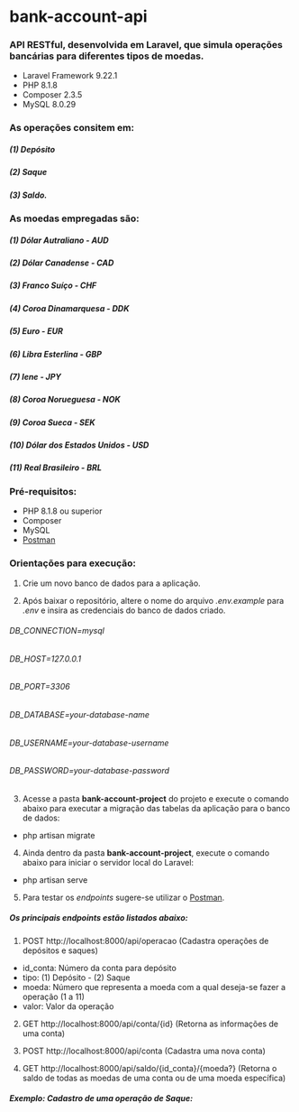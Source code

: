 # bank-account-api

### API RESTful, desenvolvida em Laravel, que simula operações bancárias para diferentes tipos de moedas. 

- Laravel Framework 9.22.1
- PHP 8.1.8
- Composer 2.3.5
- MySQL 8.0.29

### **As operações consitem em**:
##### (1) Depósito
##### (2) Saque 
##### (3) Saldo.

### **As moedas empregadas são**:
##### (1) Dólar Autraliano - AUD
##### (2) Dólar Canadense - CAD
##### (3) Franco Suíço - CHF
##### (4) Coroa Dinamarquesa - DDK
##### (5) Euro - EUR
##### (6) Libra Esterlina - GBP
##### (7) Iene - JPY
##### (8) Coroa Norueguesa - NOK
##### (9) Coroa Sueca - SEK
##### (10) Dólar dos Estados Unidos - USD
##### (11) Real Brasileiro - BRL

### **Pré-requisitos**:

- PHP 8.1.8 ou superior
- Composer
- MySQL
- [Postman](https://www.postman.com/)

### **Orientações para execução**:

1. Crie um novo banco de dados para a aplicação.

2. Após baixar o repositório, altere o nome do arquivo _.env.example_ para _.env_ e insira as credenciais do banco de dados criado.
###### DB_CONNECTION=mysql
###### DB_HOST=127.0.0.1
###### DB_PORT=3306
###### DB_DATABASE=_your-database-name_
###### DB_USERNAME=_your-database-username_
###### DB_PASSWORD=_your-database-password_ 

3. Acesse a pasta **bank-account-project** do projeto e execute o comando abaixo para executar a migração das tabelas da aplicação para o banco de dados:

- php artisan migrate

4. Ainda dentro da pasta **bank-account-project**, execute o comando abaixo para iniciar o servidor local do Laravel:
- php artisan serve

5. Para testar os _endpoints_ sugere-se utilizar o [Postman](https://www.postman.com/). 

##### Os principais _endpoints_ estão listados abaixo: 

1. POST http://localhost:8000/api/operacao (Cadastra operações de depósitos e saques)
- id_conta: Número da conta para depósito
- tipo: (1) Depósito - (2) Saque
- moeda: Número que representa a moeda com a qual deseja-se fazer a operação (1 a 11)
- valor: Valor da operação

2. GET http://localhost:8000/api/conta/{id} (Retorna as informações de uma conta)

3. POST http://localhost:8000/api/conta (Cadastra uma nova conta)

4. GET http://localhost:8000/api/saldo/{id_conta}/{moeda?}  (Retorna o saldo de todas as moedas de uma conta ou de uma moeda específica)

##### Exemplo: Cadastro de uma operação de Saque:


